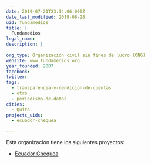```yaml
---
date: 2019-07-21T23:14:06.000Z
date_last_modified: 2019-08-28
uid: fundamedios
title: |
  Fundamedios
legal_name: 
description: |
  
org_type: Organización civil sin fines de lucro (ONG)
website: www.fundamedios.org
year_founded: 2007
facebook: 
twitter: 
tags:
  - transparencia-y-rendicion-de-cuentas
  - otro
  - periodismo-de-datos
cities: 
  - Quito
projects_uids:
  - ecuador-chequea

---
```


Esta organización tiene los siguientes proyectos:

- [Ecuador Chequea](/proyectos/ecuador-chequea)
